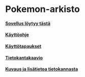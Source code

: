 # Pokemon-arkisto
#### [Sovellus löytyy tästä](https://pokemonarkisto.herokuapp.com/) 

#### [Käyttöohje](https://github.com/ArkMus/Pokemon-arkisto/blob/master/documentation/Manual.md)

#### [Käyttötapaukset](https://github.com/ArkMus/Pokemon-arkisto/blob/master/documentation/user_stories.md)

#### [Tietokantakaavio](https://github.com/ArkMus/Pokemon-arkisto/blob/master/documentation/tietokantakaavio_ver_3.png)

#### [Kuvaus ja lisätietoa tietokannasta](https://github.com/ArkMus/Pokemon-arkisto/blob/master/documentation/Yleinen_dokumentaatio.md)

